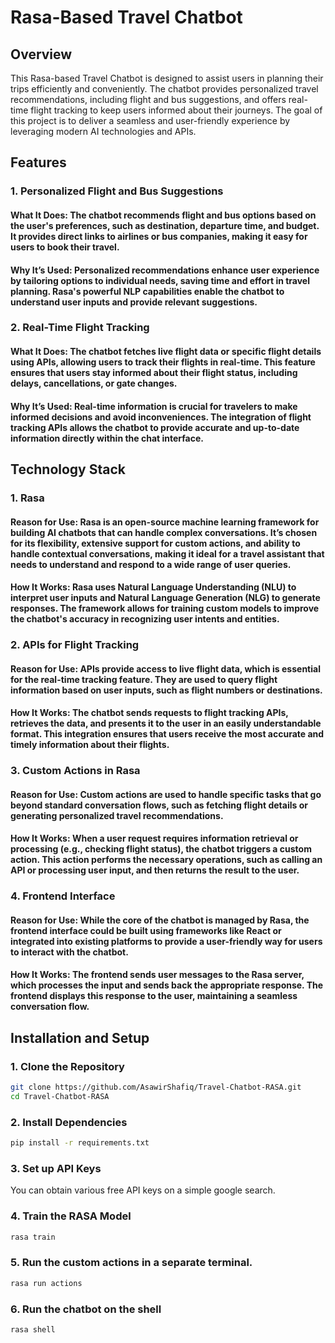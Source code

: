 # Rasa-Based Travel Chatbot
## Overview
This Rasa-based Travel Chatbot is designed to assist users in planning their trips efficiently and conveniently. The chatbot provides personalized travel recommendations, including flight and bus suggestions, and offers real-time flight tracking to keep users informed about their journeys. The goal of this project is to deliver a seamless and user-friendly experience by leveraging modern AI technologies and APIs.

## Features
### 1.  Personalized Flight and Bus Suggestions
#### What It Does: The chatbot recommends flight and bus options based on the user's preferences, such as destination, departure time, and budget. It provides direct links to airlines or bus companies, making it easy for users to book their travel.
#### Why It’s Used: Personalized recommendations enhance user experience by tailoring options to individual needs, saving time and effort in travel planning. Rasa's powerful NLP capabilities enable the chatbot to understand user inputs and provide relevant suggestions.
### 2. Real-Time Flight Tracking
#### What It Does: The chatbot fetches live flight data or specific flight details using APIs, allowing users to track their flights in real-time. This feature ensures that users stay informed about their flight status, including delays, cancellations, or gate changes.
#### Why It’s Used: Real-time information is crucial for travelers to make informed decisions and avoid inconveniences. The integration of flight tracking APIs allows the chatbot to provide accurate and up-to-date information directly within the chat interface.
## Technology Stack
### 1. Rasa
#### Reason for Use: Rasa is an open-source machine learning framework for building AI chatbots that can handle complex conversations. It’s chosen for its flexibility, extensive support for custom actions, and ability to handle contextual conversations, making it ideal for a travel assistant that needs to understand and respond to a wide range of user queries.
#### How It Works: Rasa uses Natural Language Understanding (NLU) to interpret user inputs and Natural Language Generation (NLG) to generate responses. The framework allows for training custom models to improve the chatbot's accuracy in recognizing user intents and entities.
### 2. APIs for Flight Tracking
#### Reason for Use: APIs provide access to live flight data, which is essential for the real-time tracking feature. They are used to query flight information based on user inputs, such as flight numbers or destinations.
#### How It Works: The chatbot sends requests to flight tracking APIs, retrieves the data, and presents it to the user in an easily understandable format. This integration ensures that users receive the most accurate and timely information about their flights.
### 3. Custom Actions in Rasa
#### Reason for Use: Custom actions are used to handle specific tasks that go beyond standard conversation flows, such as fetching flight details or generating personalized travel recommendations.
#### How It Works: When a user request requires information retrieval or processing (e.g., checking flight status), the chatbot triggers a custom action. This action performs the necessary operations, such as calling an API or processing user input, and then returns the result to the user.
### 4. Frontend Interface
#### Reason for Use: While the core of the chatbot is managed by Rasa, the frontend interface could be built using frameworks like React or integrated into existing platforms to provide a user-friendly way for users to interact with the chatbot.
#### How It Works: The frontend sends user messages to the Rasa server, which processes the input and sends back the appropriate response. The frontend displays this response to the user, maintaining a seamless conversation flow.

## Installation and Setup

### 1. Clone the Repository
```bash
git clone https://github.com/AsawirShafiq/Travel-Chatbot-RASA.git
cd Travel-Chatbot-RASA
```
### 2. Install Dependencies
```bash
pip install -r requirements.txt
```
### 3. Set up API Keys
You can obtain various free API keys on a simple google search.

### 4. Train the RASA Model
```bash
rasa train
```

### 5. Run the custom actions in a separate terminal.
```bash
rasa run actions
```

### 6. Run the chatbot on the shell
```bash
rasa shell
```
